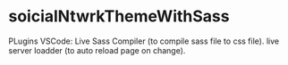 # soicialNtwrkThemeWithSass

PLugins VSCode:
Live Sass Compiler (to compile sass file to css file).
live server loadder (to auto reload page on change).
